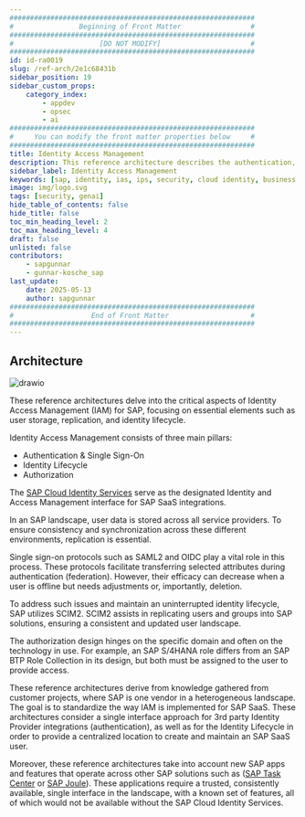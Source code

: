 ```yaml
---
############################################################
#                Beginning of Front Matter                 #
############################################################
#                     [DO NOT MODIFY]                      #
############################################################
id: id-ra0019
slug: /ref-arch/2e1c68431b
sidebar_position: 19
sidebar_custom_props:
    category_index:
        - appdev
        - opsec
        - ai
############################################################
#     You can modify the front matter properties below     #
############################################################
title: Identity Access Management
description: This reference architecture describes the authentication, identity lifecycle flows and how to assign and design roles (authorizations) for the SAP SaaS via the SAP Cloud Identity Services.
sidebar_label: Identity Access Management
keywords: [sap, identity, ias, ips, security, cloud identity, business suite, cloud erp, idm, iag, access, single sign-on, SAP Cloud Identity Services, Identity Provisioning, Identity Authentication]
image: img/logo.svg
tags: [security, genai]
hide_table_of_contents: false
hide_title: false
toc_min_heading_level: 2
toc_max_heading_level: 4
draft: false
unlisted: false
contributors:
    - sapgunnar
    - gunnar-kosche_sap
last_update:
    date: 2025-05-13
    author: sapgunnar
############################################################
#                   End of Front Matter                    #
############################################################
---
```


## Architecture

![drawio](drawio/public_SAP_IAM_SD.drawio)

These reference architectures delve into the critical aspects of Identity Access Management (IAM) for SAP, focusing on essential elements such as user storage, replication, and identity lifecycle.

Identity Access Management consists of three main pillars:

- Authentication & Single Sign-On
- Identity Lifecycle
- Authorization

The [SAP Cloud Identity Services](https://www.sap.com/documents/2024/04/84ada3ed-b87e-0010-bca6-c68f7e60039b.html) serve as the designated Identity and Access Management interface for SAP SaaS integrations.

In an SAP landscape, user data is stored across all service providers. To ensure consistency and synchronization across these different environments, replication is essential.

Single sign-on protocols such as SAML2 and OIDC play a vital role in this process. These protocols facilitate transferring selected attributes during authentication (federation). However, their efficacy can decrease when a user is offline but needs adjustments or, importantly, deletion.

To address such issues and maintain an uninterrupted identity lifecycle, SAP utilizes SCIM2. SCIM2 assists in replicating users and groups into SAP solutions, ensuring a consistent and updated user landscape.

The authorization design hinges on the specific domain and often on the technology in use. For example, an SAP S/4HANA role differs from an SAP BTP Role Collection in its design, but both must be assigned to the user to provide access.

These reference architectures derive from knowledge gathered from customer projects, where SAP is one vendor in a heterogeneous landscape. The goal is to standardize the way IAM is implemented for SAP SaaS. These architectures consider a single interface approach for 3rd party Identity Provider integrations (authentication), as well as for the Identity Lifecycle in order to provide a centralized location to create and maintain an SAP SaaS user.

Moreover, these reference architectures take into account new SAP apps and features that operate across other SAP solutions such as ([SAP Task Center](https://pages.community.sap.com/topics/task-center) or [SAP Joule](https://www.sap.com/products/artificial-intelligence/ai-assistant.html)). These applications require a trusted, consistently available, single interface in the landscape, with a known set of features, all of which would not be available without the SAP Cloud Identity Services.
